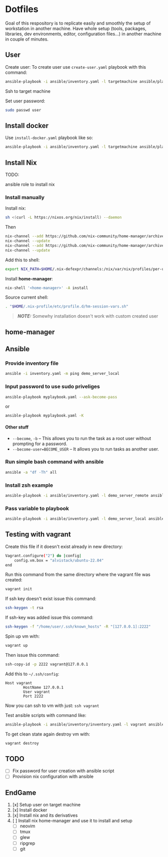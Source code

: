 # Dotfiles

Goal of this respository is to replicate easily and smoothly the setup of workstation in another machine. Have whole setup (tools, packages, libraries, dev environments, editor, configuration files...) in another machine in couple of minutes.

## User

Create user: To create user use `create-user.yaml` playbook with this command:

```bash
ansible-playbook -i ansible/inventory.yaml -l targetmachine ansible/playbooks/create-user.yaml -K
```

Ssh to target machine

Set user password:

```bash
sudo passwd user
```

## Install docker

Use `install-docker.yaml` playbook like so:

```bash
ansible-playbook -i ansible/inventory.yaml -l targetmachine ansible/playbooks/install-docker.yaml -K
```

## Install Nix

TODO:

ansible role to install nix

### Install manually

Install nix:

```bash
sh <(curl -L https://nixos.org/nix/install) --daemon
```

Then

```bash
nix-channel --add https://github.com/nix-community/home-manager/archive/master.tar.gz home-manager
nix-channel --update
nix-channel --add https://github.com/nix-community/home-manager/archive/release-22.05.tar.gz home-manager
nix-channel --update
```

Add this to shell:

```bash
export NIX_PATH=$HOME/.nix-defexpr/channels:/nix/var/nix/profiles/per-user/root/channels${NIX_PATH:+:$NIX_PATH}
```

Install **home-manager**:

```bash
nix-shell '<home-manager>' -A install
```

Source current shell:

```bash
. "$HOME/.nix-profile/etc/profile.d/hm-session-vars.sh"
```

> **_NOTE:_**  Somewhy installation doesn't work with custom created user

## home-manager

## Ansible

### Provide inventory file

```bash
ansible -i inventory.yaml -m ping demo_server_local
```

### Input password to use sudo priveliges

```bash
ansible-playbook myplaybook.yaml --ask-become-pass
```

or

```bash
ansible-playbook myplaybook.yaml -K
```

#### Other stuff

- `--become`, `-b` – This allows you to run the task as a root user without prompting for a password.
- `--become-user=BECOME_USER` – It allows you to run tasks as another user.

### Run simple bash command with ansible

```bash
ansible -a "df -Th" all
```

### Install zsh example

```bash
ansible-playbook -i ansible/inventory.yaml -l demo_server_remote ansible/playbooks/install-zsh.yaml -K
```

### Pass variable to playbook

```bash
ansible-playbook -i ansible/inventory.yaml -l demo_server_local ansible/playbooks/set-shell.yaml -e "user=username shell=/bin/bash" -K
```

## Testing with vagrant

Create this file if it doesn't exist already in new directory:

```bash
Vagrant.configure("2") do |config|
    config.vm.box = "alvistack/ubuntu-22.04"
end
```

Run this command from the same directory where the vagrant file was created:

```bash
vagrant init
```

If ssh key doesn't exist issue this command:

```bash
ssh-keygen -t rsa
```

If ssh-key was added issue this command:

```bash
ssh-keygen -f "/home/user/.ssh/known_hosts" -R "[127.0.0.1]:2222"
```

Spin up vm with:

```bash
vagrant up
```

Then issue this command:

```bash
ssh-copy-id -p 2222 vagrant@127.0.0.1
```

Add this to `~/.ssh/config`:

```text
Host vagrant
        HostName 127.0.0.1
        User vagrant
        Port 2222
```

Now you can ssh to vm with just: `ssh vagrant`

Test ansible scripts with command like:

```bash
ansible-playbook -i ansible/inventory/inventory.yaml -l vagrant ansible/playbooks/create-user.yaml -K
```

To get clean state again destroy vm with:

```bash
vagrant destroy
```

## TODO

- [ ] Fix password for user creation with ansible script
- [ ] Provision nix configuration with ansible

## EndGame

1. [x] Setup user on target machine
2. [x] Install docker
3. [x] Install nix and its derivatives
4. [ ] Install nix home-manager and use it to install and setup
    - [ ] neovim
    - [ ] tmux
    - [ ] glew
    - [ ] ripgrep
    - [ ] git
